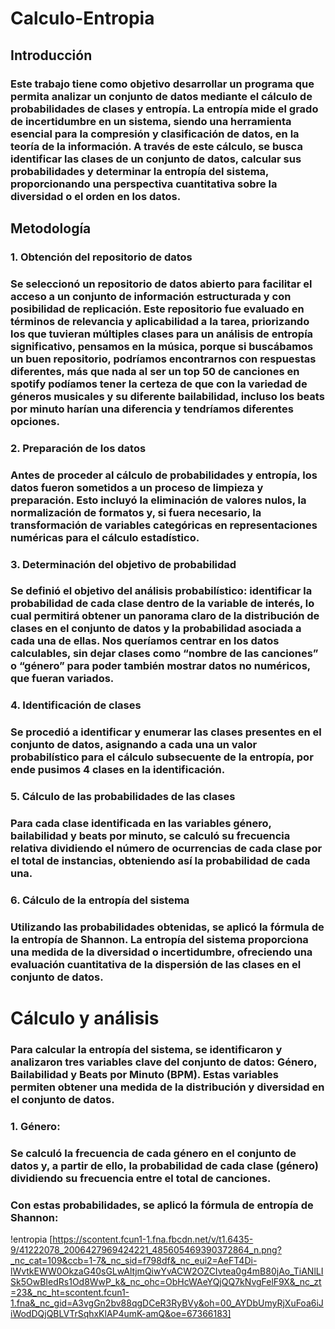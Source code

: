 # Calculo-Entropia

## Introducción

### Este trabajo tiene como objetivo desarrollar un programa que permita analizar un conjunto de datos mediante el cálculo de probabilidades de clases y entropía. La entropía mide el grado de incertidumbre en un sistema, siendo una herramienta esencial para la compresión y clasificación de datos, en la teoría de la información. A través de este cálculo,  se busca identificar las clases de un conjunto de datos, calcular sus probabilidades y determinar la entropía del sistema, proporcionando una perspectiva cuantitativa sobre la diversidad o el orden en los datos.

## Metodología
###  1. Obtención del repositorio de datos
### Se seleccionó un repositorio de datos abierto para facilitar el acceso a un conjunto de información estructurada y con posibilidad de replicación. Este repositorio fue evaluado en términos de relevancia y aplicabilidad a la tarea, priorizando los que tuvieran múltiples clases para un análisis de entropía significativo, pensamos en la música, porque si buscábamos un buen repositorio, podríamos encontrarnos con respuestas diferentes, más que nada al ser un top 50 de canciones en spotify podíamos tener la certeza de que con la variedad de géneros musicales y su diferente bailabilidad, incluso los beats por minuto harían una diferencia y  tendríamos diferentes opciones.

### 2. Preparación de los datos
### Antes de proceder al cálculo de probabilidades y entropía, los datos fueron sometidos a un proceso de limpieza y preparación. Esto incluyó la eliminación de valores nulos, la normalización de formatos y, si fuera necesario, la transformación de variables categóricas en representaciones numéricas para el cálculo estadístico.

### 3. Determinación del objetivo de probabilidad
### Se definió el objetivo del análisis probabilístico: identificar la probabilidad de cada clase dentro de la variable de interés, lo cual permitirá obtener un panorama claro de la distribución de clases en el conjunto de datos y la probabilidad asociada a cada una de ellas. Nos queríamos centrar en los datos calculables, sin dejar clases como “nombre de las canciones” o “género” para poder también mostrar datos no numéricos, que fueran variados. 

### 4. Identificación de clases
### Se procedió a identificar y enumerar las clases presentes en el conjunto de datos, asignando a cada una un valor probabilístico para el cálculo subsecuente de la entropía, por ende pusimos 4 clases en la identificación.

### 5. Cálculo de las probabilidades de las clases
### Para cada clase identificada en las variables género, bailabilidad y beats por minuto, se calculó su frecuencia relativa dividiendo el número de ocurrencias de cada clase por el total de instancias, obteniendo así la probabilidad de cada una.

### 6. Cálculo de la entropía del sistema
### Utilizando las probabilidades obtenidas, se aplicó la fórmula de la entropía de Shannon. La entropía del sistema proporciona una medida de la diversidad o incertidumbre, ofreciendo una evaluación cuantitativa de la dispersión de las clases en el conjunto de datos.


# Cálculo y análisis

### Para calcular la entropía del sistema, se identificaron y analizaron tres variables clave del conjunto de datos: Género, Bailabilidad y Beats por Minuto (BPM). Estas variables permiten obtener una medida de la distribución y diversidad en el conjunto de datos.

### 1. Género:
### Se calculó la frecuencia de cada género en el conjunto de datos y, a partir de ello, la probabilidad de cada clase (género) dividiendo su frecuencia entre el total de canciones.
### Con estas probabilidades, se aplicó la fórmula de entropía de Shannon: 
!entropia [https://scontent.fcun1-1.fna.fbcdn.net/v/t1.6435-9/41222078_2006427969424221_485605469390372864_n.png?_nc_cat=109&ccb=1-7&_nc_sid=f798df&_nc_eui2=AeFT4Di-lWvtkEWW0OkzaG40sGLwAltjmQiwYvACW2OZCIvtea0g4mB80jAo_TiANlLISk5OwBIedRs1Od8WwP_k&_nc_ohc=ObHcWAeYQjQQ7kNvgFelF9X&_nc_zt=23&_nc_ht=scontent.fcun1-1.fna&_nc_gid=A3vgGn2bv88qgDCeR3RyBVy&oh=00_AYDbUmyRjXuFoa6iJiWodDQjQBLVTrSqhxKlAP4umK-amQ&oe=67366183]


